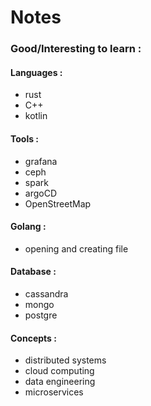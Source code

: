 # Notes

### Good/Interesting to learn : 

#### Languages :
* rust
* C++
* kotlin 

#### Tools :
* grafana 
* ceph 
* spark 
* argoCD
* OpenStreetMap

#### Golang : 
* opening and creating file 


#### Database : 
* cassandra 
* mongo
* postgre

#### Concepts :
* distributed systems 
* cloud computing 
* data engineering 
* microservices 
